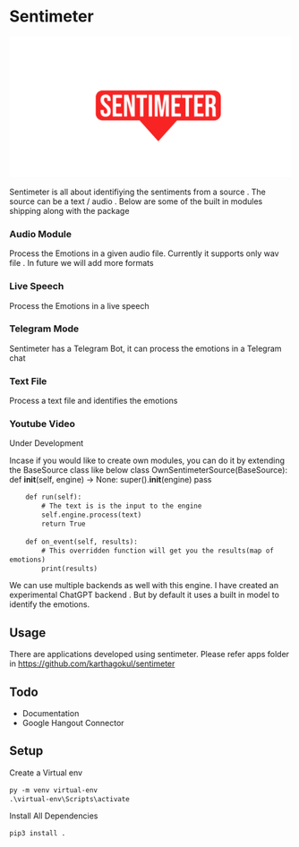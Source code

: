 # Sentimeter
![Alt text](https://github.com/karthagokul/sentimeter/blob/main/logo.png?raw=true  "Logo")
 
Sentimeter is all about identifiying the sentiments from a source . The source can be a text / audio .
Below are some of the built in modules shipping along with the package

### Audio Module
Process the Emotions in a given audio file. Currently it supports only wav file . In future we will add more formats
### Live Speech
Process the Emotions in a live speech
### Telegram Mode
Sentimeter has a Telegram Bot, it can process the emotions in a Telegram chat
### Text File
Process a text file and identifies the emotions
### Youtube Video
Under Development

Incase if you would like to create own modules, you can do it by extending the BaseSource class  like below
    class OwnSentimeterSource(BaseSource):
        def __init__(self, engine) -> None:
            super().__init__(engine)
            pass

        def run(self):
            # The text is is the input to the engine
            self.engine.process(text)
            return True

        def on_event(self, results):
            # This overridden function will get you the results(map of emotions)
            print(results)


We can use multiple backends as well with this engine. I have created an experimental ChatGPT backend . But by default it uses a built in model to identify the emotions.

## Usage
There are applications developed using sentimeter. Please refer apps folder in https://github.com/karthagokul/sentimeter

## Todo
 - Documentation
 - Google Hangout Connector 
 
## Setup
Create a Virtual env

    py -m venv virtual-env
    .\virtual-env\Scripts\activate

Install All Dependencies

    pip3 install .
